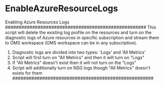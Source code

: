 # EnableAzureResourceLogs
Enabling Azure Resources Logs
####################################################
This script will delete the existing log profile on the resources and turn on the diagnostic logs of Azure resources in specific subscription and stream them to OMS workspace (OMS workspace can be in any subscription).
1. Diagnostic logs are divided into two types: 'Logs' and 'All Metrics'
2. Script will first turn on "All Metrics" and then it will turn on "Logs"
3. If "All Metrics" doesn't exist then it will not turn on the "Logs"
4. Script will additionally turn on NSG logs though "All Metrics" doesn't exists for them
####################################################

